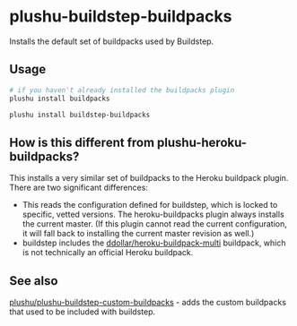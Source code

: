 # plushu-buildstep-buildpacks

Installs the default set of buildpacks used by Buildstep.

## Usage

```bash
# if you haven't already installed the buildpacks plugin
plushu install buildpacks

plushu install buildstep-buildpacks
```

## How is this different from plushu-heroku-buildpacks?

This installs a very similar set of buildpacks to the Heroku buildpack plugin.
There are two significant differences:

- This reads the configuration defined for buildstep, which is locked to
  specific, vetted versions. The heroku-buildpacks plugin always installs the
  current master. (If this plugin cannot read the current configuration, it
  will fall back to installing the current master revision as well.)
- buildstep includes the [ddollar/heroku-buildpack-multi][] buildpack, which
  is not technically an official Heroku buildpack.

[ddollar/heroku-buildpack-multi]: https://github.com/ddollar/heroku-buildpack-multi

## See also

[plushu/plushu-buildstep-custom-buildpacks][] - adds the custom buildpacks that
used to be included with buildstep.

[plushu/plushu-buildstep-custom-buildpacks]: https://github.com/plushu/plushu-buildstep-custom-buildpacks
